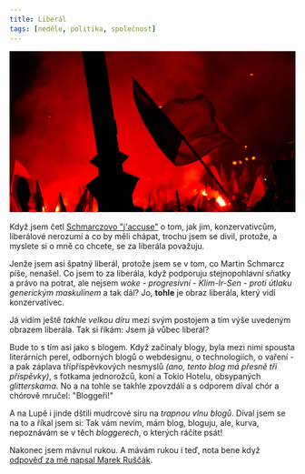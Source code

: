 ```yaml
---
title: Liberál
tags: [neděle, politika, společnost]
---
```


![cover](/img/liberal.jpg)

Když jsem četl [Schmarczovo "j'accuse"](https://www.info.cz/nazory/strucny-navod-pro-liberaly-jak-pochopit-konzervativce) o tom, jak jim, konzervativcům, liberálové nerozumí a co by měli chápat, trochu jsem se divil, protože, a myslete si o mně co chcete, se za liberála považuju.

<!--more-->

Jenže jsem asi špatný liberál, protože jsem se v tom, co Martin Schmarcz píše, nenašel. Co jsem to za liberála, když podporuju stejnopohlavní sňatky a právo na potrat, ale nejsem _woke_ - _progresivní_ - _Klim-Ir-Sen_ - _proti útlaku generickým maskulinem_ a tak dál? Jo, **tohle** je obraz liberála, který vidí konzervativec.

Já vidím ještě _takhle velkou díru_ mezi svým postojem a tím výše uvedeným obrazem liberála. Tak si říkám: Jsem já vůbec liberál?

Bude to s tím asi jako s blogem. Když začínaly blogy, byla mezi nimi spousta literárních perel, odborných blogů o webdesignu, o technologiích, o vaření - a pak záplava třípříspěvkových nesmyslů _(ano, tento blog má přesně tři příspěvky)_, s fotkama jednorožců, koní a Tokio Hotelu, obsypaných _glitterskama_. No a na tohle se takhle zpovzdálí a s odporem díval chór a chórově mručel: "Bloggeři!"

A na Lupě i jinde dštili mudrcové síru na _trapnou vlnu blogů_. Díval jsem se na to a říkal jsem si: Tak vám nevím, mám blog, bloguju, ale, kurva, nepoznávám se v těch _bloggerech_, o kterých ráčíte psát!

Nakonec jsem mávnul rukou. A mávám rukou i teď, nota bene když [odpověď za mě napsal Marek Ruščák](https://www.forum24.cz/strucny-navod-pro-konzervativce-jak-pochopit-liberaly/).